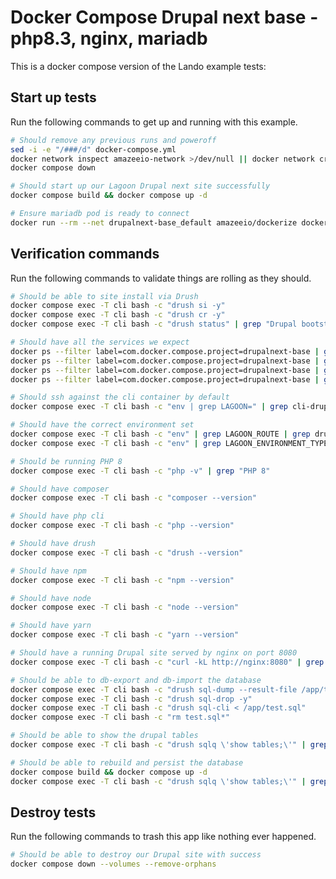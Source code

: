 Docker Compose Drupal next base - php8.3, nginx, mariadb
======================================================

This is a docker compose version of the Lando example tests:

Start up tests
--------------

Run the following commands to get up and running with this example.

```bash
# Should remove any previous runs and poweroff
sed -i -e "/###/d" docker-compose.yml
docker network inspect amazeeio-network >/dev/null || docker network create amazeeio-network
docker compose down

# Should start up our Lagoon Drupal next site successfully
docker compose build && docker compose up -d

# Ensure mariadb pod is ready to connect
docker run --rm --net drupalnext-base_default amazeeio/dockerize dockerize -wait tcp://mariadb:3306 -timeout 1m
```

Verification commands
---------------------

Run the following commands to validate things are rolling as they should.

```bash
# Should be able to site install via Drush
docker compose exec -T cli bash -c "drush si -y"
docker compose exec -T cli bash -c "drush cr -y"
docker compose exec -T cli bash -c "drush status" | grep "Drupal bootstrap" | grep "Successful"

# Should have all the services we expect
docker ps --filter label=com.docker.compose.project=drupalnext-base | grep Up | grep drupalnext-base-nginx-1
docker ps --filter label=com.docker.compose.project=drupalnext-base | grep Up | grep drupalnext-base-mariadb-1
docker ps --filter label=com.docker.compose.project=drupalnext-base | grep Up | grep drupalnext-base-php-1
docker ps --filter label=com.docker.compose.project=drupalnext-base | grep Up | grep drupalnext-base-cli-1

# Should ssh against the cli container by default
docker compose exec -T cli bash -c "env | grep LAGOON=" | grep cli-drupal

# Should have the correct environment set
docker compose exec -T cli bash -c "env" | grep LAGOON_ROUTE | grep drupalnext-base.docker.amazee.io
docker compose exec -T cli bash -c "env" | grep LAGOON_ENVIRONMENT_TYPE | grep development

# Should be running PHP 8
docker compose exec -T cli bash -c "php -v" | grep "PHP 8"

# Should have composer
docker compose exec -T cli bash -c "composer --version"

# Should have php cli
docker compose exec -T cli bash -c "php --version"

# Should have drush
docker compose exec -T cli bash -c "drush --version"

# Should have npm
docker compose exec -T cli bash -c "npm --version"

# Should have node
docker compose exec -T cli bash -c "node --version"

# Should have yarn
docker compose exec -T cli bash -c "yarn --version"

# Should have a running Drupal site served by nginx on port 8080
docker compose exec -T cli bash -c "curl -kL http://nginx:8080" | grep "Drush Site-Install"

# Should be able to db-export and db-import the database
docker compose exec -T cli bash -c "drush sql-dump --result-file /app/test.sql"
docker compose exec -T cli bash -c "drush sql-drop -y"
docker compose exec -T cli bash -c "drush sql-cli < /app/test.sql"
docker compose exec -T cli bash -c "rm test.sql*"

# Should be able to show the drupal tables
docker compose exec -T cli bash -c "drush sqlq \'show tables;\'" | grep users

# Should be able to rebuild and persist the database
docker compose build && docker compose up -d
docker compose exec -T cli bash -c "drush sqlq \'show tables;\'" | grep users
```

Destroy tests
-------------

Run the following commands to trash this app like nothing ever happened.

```bash
# Should be able to destroy our Drupal site with success
docker compose down --volumes --remove-orphans
```
